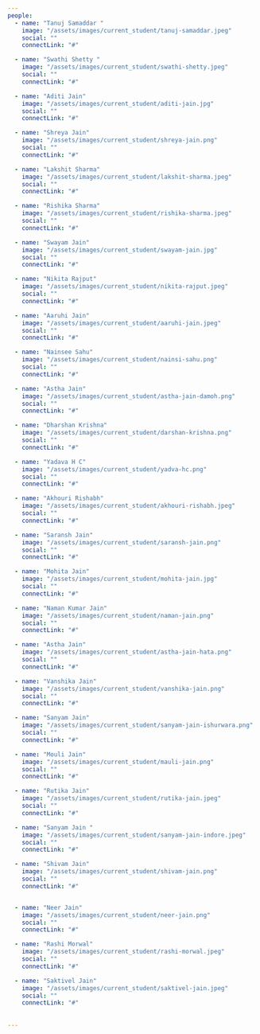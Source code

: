 ```yaml
---
people:
  - name: "Tanuj Samaddar "
    image: "/assets/images/current_student/tanuj-samaddar.jpeg"
    social: ""
    connectLink: "#"

  - name: "Swathi Shetty "
    image: "/assets/images/current_student/swathi-shetty.jpeg"
    social: ""
    connectLink: "#"  

  - name: "Aditi Jain"
    image: "/assets/images/current_student/aditi-jain.jpg"
    social: ""
    connectLink: "#"

  - name: "Shreya Jain"
    image: "/assets/images/current_student/shreya-jain.png"
    social: ""
    connectLink: "#"

  - name: "Lakshit Sharma"
    image: "/assets/images/current_student/lakshit-sharma.jpeg"
    social: ""
    connectLink: "#"

  - name: "Rishika Sharma"
    image: "/assets/images/current_student/rishika-sharma.jpeg"
    social: ""
    connectLink: "#"

  - name: "Swayam Jain"
    image: "/assets/images/current_student/swayam-jain.jpg"
    social: ""
    connectLink: "#"

  - name: "Nikita Rajput"
    image: "/assets/images/current_student/nikita-rajput.jpeg"
    social: ""
    connectLink: "#"

  - name: "Aaruhi Jain"
    image: "/assets/images/current_student/aaruhi-jain.jpeg"
    social: ""
    connectLink: "#"

  - name: "Nainsee Sahu"
    image: "/assets/images/current_student/nainsi-sahu.png"
    social: "" 
    connectLink: "#"

  - name: "Astha Jain"
    image: "/assets/images/current_student/astha-jain-damoh.png"
    social: ""
    connectLink: "#"

  - name: "Dharshan Krishna"
    image: "/assets/images/current_student/darshan-krishna.png"
    social: ""
    connectLink: "#"

  - name: "Yadava H C"
    image: "/assets/images/current_student/yadva-hc.png"
    social: ""
    connectLink: "#"

  - name: "Akhouri Rishabh"
    image: "/assets/images/current_student/akhouri-rishabh.jpeg"
    social: ""
    connectLink: "#"

  - name: "Saransh Jain"
    image: "/assets/images/current_student/saransh-jain.png"
    social: ""
    connectLink: "#"

  - name: "Mohita Jain"
    image: "/assets/images/current_student/mohita-jain.jpg"
    social: ""
    connectLink: "#"

  - name: "Naman Kumar Jain"
    image: "/assets/images/current_student/naman-jain.png"
    social: ""
    connectLink: "#"

  - name: "Astha Jain"
    image: "/assets/images/current_student/astha-jain-hata.png"
    social: ""
    connectLink: "#"

  - name: "Vanshika Jain"
    image: "/assets/images/current_student/vanshika-jain.png"
    social: ""
    connectLink: "#"

  - name: "Sanyam Jain"
    image: "/assets/images/current_student/sanyam-jain-ishurwara.png"
    social: ""
    connectLink: "#"

  - name: "Mouli Jain"
    image: "/assets/images/current_student/mauli-jain.png"
    social: ""
    connectLink: "#"

  - name: "Rutika Jain"
    image: "/assets/images/current_student/rutika-jain.jpeg"
    social: ""
    connectLink: "#"

  - name: "Sanyam Jain "
    image: "/assets/images/current_student/sanyam-jain-indore.jpeg"
    social: ""
    connectLink: "#"

  - name: "Shivam Jain"
    image: "/assets/images/current_student/shivam-jain.png"
    social: ""
    connectLink: "#"


  - name: "Neer Jain"
    image: "/assets/images/current_student/neer-jain.png"
    social: ""
    connectLink: "#"

  - name: "Rashi Morwal"
    image: "/assets/images/current_student/rashi-morwal.jpeg"
    social: ""
    connectLink: "#"

  - name: "Saktivel Jain"
    image: "/assets/images/current_student/saktivel-jain.jpeg"
    social: ""
    connectLink: "#"
  
  
--- 
```

